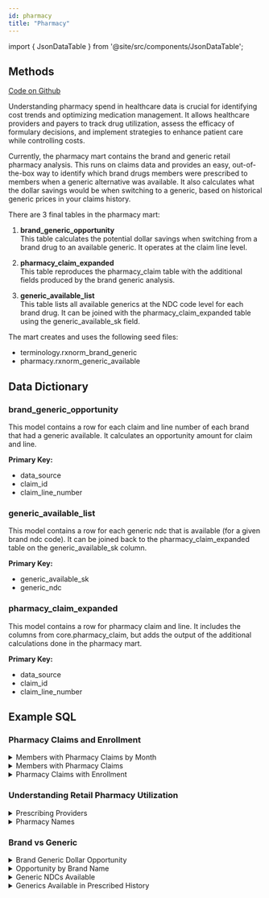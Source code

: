 ```yaml
---
id: pharmacy
title: "Pharmacy"
---
```


import { JsonDataTable } from '@site/src/components/JsonDataTable';

## Methods

[Code on Github](https://github.com/tuva-health/tuva/tree/main/models/pharmacy/)

Understanding pharmacy spend in healthcare data is crucial for identifying cost trends and optimizing medication management. It allows healthcare providers and payers to track drug utilization, assess the efficacy of formulary decisions, and implement strategies to enhance patient care while controlling costs.

Currently, the pharmacy mart contains the brand and generic retail pharmacy analysis. This runs on claims data and provides an easy, out-of-the-box way to identify which brand drugs members were prescribed to members when a generic alternative was available. It also calculates what the dollar savings would be when switching to a generic, based on historical generic prices in your claims history.

There are 3 final tables in the pharmacy mart:

1. **brand_generic_opportunity**  
   This table calculates the potential dollar savings when switching from a brand drug to an available generic. It operates at the claim line level.

2. **pharmacy_claim_expanded**  
   This table reproduces the pharmacy_claim table with the additional fields produced by the brand generic analysis.

3. **generic_available_list**  
   This table lists all available generics at the NDC code level for each brand drug. It can be joined with the pharmacy_claim_expanded table using the generic_available_sk field.

The mart creates and uses the following seed files:
- terminology.rxnorm_brand_generic
- pharmacy.rxnorm_generic_available

## Data Dictionary

### brand_generic_opportunity

This model contains a row for each claim and line number of each brand that had a generic available. It calculates an opportunity amount for claim and line.

**Primary Key:**
  * data_source
  * claim_id
  * claim_line_number
  
<div class="data_dictionary_table">
  <JsonDataTable jsonPath="nodes.model\.the_tuva_project\.pharmacy__brand_generic_opportunity.columns" />
</div>

### generic_available_list

This model contains a row for each generic ndc that is available (for a given brand ndc code). It can be joined back to the pharmacy_claim_expanded table on the generic_available_sk column.

**Primary Key:**
  * generic_available_sk
  * generic_ndc
    
<div class="data_dictionary_table">
  <JsonDataTable jsonPath="nodes.model\.the_tuva_project\.pharmacy__generic_available_list.columns" />
</div>

### pharmacy_claim_expanded

This model contains a row for pharmacy claim and line. It includes the columns from core.pharmacy_claim, but adds the output of the additional calculations done in the pharmacy mart.

**Primary Key:**
  * data_source
  * claim_id
  * claim_line_number
    
<div class="data_dictionary_table">
  <JsonDataTable jsonPath="nodes.model\.the_tuva_project\.pharmacy__pharmacy_claim_expanded.columns" />
</div>

## Example SQL

### Pharmacy Claims and Enrollment


<details>
  <summary>Members with Pharmacy Claims by Month</summary>

```sql
with pharmacy_claim as 
(
select 
  data_source
  , person_id
  , to_char(paid_date, 'YYYYMM') AS year_month
  , cast(sum(paid_amount) as decimal(18,2)) AS paid_amount
from core.pharmacy_claim
GROUP BY data_source
, person_id
, to_char(paid_date, 'YYYYMM')
)

select mm.data_source
, mm.year_month
, sum(case when mc.person_id is not null then 1 else 0 end) as members_with_claims
, count(*) as total_member_months
, cast(sum(case when mc.person_id is not null then 1 else 0 end) / count(*) as decimal(18,2)) as percent_members_with_claims
from core.member_months mm 
left join pharmacy_claim mc on mm.person_id = mc.person_id
and
mm.data_source = mc.data_source
and
mm.year_month = mc.year_month
group by mm.data_source
, mm.year_month
order by data_source
,year_month
```
</details>

<details>
  <summary>Members with Pharmacy Claims</summary>

```sql
with pharmacy_claim as (
select 
  data_source
  , person_id
  , cast(sum(paid_amount) as decimal(18,2)) AS paid_amount
from core.pharmacy_claim
GROUP BY data_source
, person_id
)

, members as (
select distinct person_id
,data_source
from core.member_months
)

select mm.data_source
,sum(case when mc.person_id is not null then 1 else 0 end) as members_with_claims
,count(*) as members
,sum(case when mc.person_id is not null then 1 else 0 end) / count(*) as percentage_with_claims
from members mm
left join pharmacy_claim mc on mc.person_id = mm.person_id
and
mc.data_source = mm.data_source
group by mm.data_source
```
</details>

<details>
  <summary>Pharmacy Claims with Enrollment</summary>
  
  The inverse of the above. Ideally this number will be 100%, but there could be extenuating reasons why not all claims have a corresponding member with enrollment.

  ```sql
select 
  mc.data_source
  , sum(case when mm.person_id is not null then 1 else 0 end) as claims_with_enrollment
  , count(*) as claims
  , cast(sum(case when mm.person_id is not null then 1 else 0 end) / count(*) as decimal(18,2)) as percentage_claims_with_enrollment
from core.pharmacy_claim mc
left join core.member_months mm on mc.person_id = mm.person_id
and
mc.data_source = mm.data_source
and
to_char(mc.paid_date, 'YYYYMM') = mm.year_month
GROUP BY mc.data_source

```
</details>

### Understanding Retail Pharmacy Utilization

<details>
  <summary>Prescribing Providers</summary>

```sql
select 
data_source
,prescribing_provider_npi
,sum(paid_amount) as pharmacy_paid_amount
,sum(days_supply) as pharmacy_days_supply
from core.pharmacy_claim
group by 
data_source
,prescribing_provider_npi
order by pharmacy_paid_amount desc

```
</details>

<details>
  <summary>Pharmacy Names</summary>

```sql
select 
data_source
,dispensing_provider_npi
,sum(paid_amount) as pharmacy_paid_amount
,sum(days_supply) as pharmacy_days_supply
from core.pharmacy_claim
group by dispensing_provider_npi
,data_source
order by pharmacy_paid_amount desc
```
</details>

### Brand vs Generic
<details>
  <summary>Brand Generic Dollar Opportunity</summary>
  
We can view the total dollar opportunity from switching brands to generics with this query.

```sql
select
    data_source
  , sum(generic_available_total_opportunity) as generic_available_total_opportunity
from pharmacy.pharmacy_claim_expanded
group by 
    data_source

```
</details>
<details>
  <summary>Opportunity by Brand Name</summary>
  
To view the drugs that would yield the most savings by switching to generic, we can group by brand name and sort high to low on opportunity.

```sql
select
    data_source
  , brand_name
  , sum(generic_available_total_opportunity) as generic_available_total_opportunity
from pharmacy.pharmacy_claim_expanded
where 
  generic_available_total_opportunity > 0
group by 
    brand_name
  , data_source
order by generic_available_total_opportunity desc

```
</details>
<details>
  <summary>Generic NDCs Available</summary>
  
To view the generic ndcs that exist for a particular brand drug (Concerta in this example), we can join to the generic_available_list table. This will generate one row for every generic that is available, so the generic 'generic_available_for_each_brand_drug' column should not be totalled across each generic.

```sql
select
    e.data_source
  , e.ndc_code as brand_ndc_code
  , e.ndc_description as brand_ndc_description
  , g.generic_ndc
  , g.generic_ndc_description
  , g.generic_prescribed_history
  , g.brand_paid_per_unit
  , g.generic_cost_per_unit
  , sum(e.generic_available_total_opportunity) as generic_available_for_each_brand_drug
from pharmacy.pharmacy_claim_expanded as e
inner join pharmacy.generic_available_list as g
  on e.generic_available_sk = g.generic_available_sk
where 
  e.brand_name = 'Concerta'
group by 
    e.data_source
  , e.ndc_code
  , e.ndc_description
  , g.generic_ndc
  , g.generic_ndc_description
  , g.generic_prescribed_history
  , g.brand_paid_per_unit
  , g.generic_cost_per_unit
order by generic_available_for_each_brand_drug desc

```
</details>
<details>
  <summary>Generics Available in Prescribed History</summary>
  
To view only the generics that have been prescribed in the pharmacy claims data history (for a given data source), we can set a filter in the where clause for the generic_prescribed_history flag. This will generate one row for every generic that is available, so the generic 'generic_available_for_each_brand_drug' column should not be totalled across each generic.

```sql
select
    e.data_source
  , e.ndc_code as brand_ndc_code
  , e.ndc_description as brand_ndc_description
  , g.generic_ndc
  , g.generic_ndc_description
  , g.generic_prescribed_history
  , g.brand_paid_per_unit
  , g.generic_cost_per_unit
  , sum(e.generic_available_total_opportunity) as generic_available_for_each_brand_drug
from pharmacy.pharmacy_claim_expanded as e
inner join pharmacy.generic_available_list as g
  on e.generic_available_sk = g.generic_available_sk
where 
  e.brand_name = 'Concerta'
  and g.generic_prescribed_history = 1
group by 
    e.data_source
  , e.ndc_code
  , e.ndc_description
  , g.generic_ndc
  , g.generic_ndc_description
  , g.generic_prescribed_history
  , g.brand_paid_per_unit
  , g.generic_cost_per_unit
order by generic_available_total_opportunity desc

```
</details>